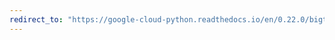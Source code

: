 ```yaml
---
redirect_to: "https://google-cloud-python.readthedocs.io/en/0.22.0/bigtable-table-api.html"
---
```

